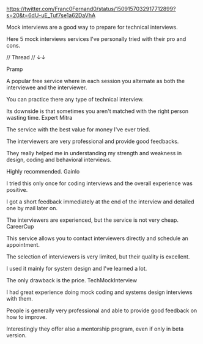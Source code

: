 https://twitter.com/Franc0Fernand0/status/1509157032917712899?s=20&t=6dU-uE_Tuf7se1a62DaVhA

Mock interviews are a good way to prepare for technical interviews.

Here 5 mock interviews services I've personally tried with their pro and cons.

// Thread // ↓↓

Pramp

A popular free service where in each session you alternate as both the interviewee and the interviewer.

You can practice there any type of technical interview.

Its downside is that sometimes you aren't matched with the right person wasting time. Expert Mitra

The service with the best value for money I've ever tried.

The interviewers are very professional and provide good feedbacks.

They really helped me in understanding my strength and weakness in design, coding and behavioral interviews.

Highly recommended. Gainlo

I tried this only once for coding interviews and the overall experience was positive.

I got a short feedback immediately at the end of the interview and detailed one by mail later on.

The interviewers are experienced, but the service is not very cheap. CareerCup

This service allows you to contact interviewers directly and schedule an appointment.

The selection of interviewers is very limited, but their quality is excellent.

I used it mainly for system design and I've learned a lot.

The only drawback is the price. TechMockInterview

I had great experience doing mock coding and systems design interviews with them.

People is generally very professional and able to provide good feedback on how to improve.

Interestingly they offer also a mentorship program, even if only in beta version.
